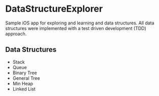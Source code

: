 # DataStructureExplorer
Sample iOS app for exploring and learning and data structures. All data structures were implemented with a test driven development (TDD) approach.

## Data Structures
- Stack
- Queue
- Binary Tree
- General Tree
- Min Heap
- Linked List

